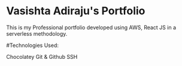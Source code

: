 # Vasishta Adiraju's Portfolio

This is my Professional portfolio developed using AWS, React JS in a serverless methodology.

#Technologies Used:

Chocolatey
Git & Github
SSH
